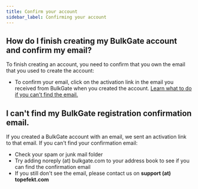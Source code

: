 ```yaml
---
title: Confirm your account
sidebar_label: Confirming your account
---
```


## How do I finish creating my BulkGate account and confirm my email?
To finish creating an account, you need to confirm that you own the email that you used to create the account:
-	To confirm your email, click on the activation link in the email you received from BulkGate when you created the account. [Learn what to do if you can't find the email.](#i-cant-find-my-bulkgate-registration-confirmation-email)

## I can't find my BulkGate registration confirmation email.
If you created a BulkGate account with an email, we sent an activation link to that email. If you can't find your confirmation email:
-	Check your spam or junk mail folder
-	Try adding noreply (at) bulkgate.com to your address book to see if you can find the confirmation email
-	If you still don't see the email, please contact us on **support (at) topefekt.com**
